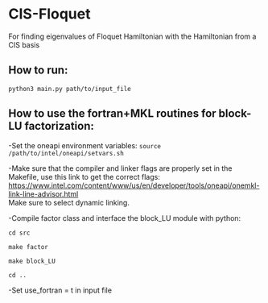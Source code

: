 # CIS-Floquet
For finding eigenvalues of Floquet Hamiltonian with the Hamiltonian from a CIS basis

## How to run:
  ```python3 main.py path/to/input_file```


## How to use the fortran+MKL routines for block-LU factorization:
  
  -Set the oneapi environment variables: 
    ```source /path/to/intel/oneapi/setvars.sh```
  
  -Make sure that the compiler and linker flags are properly set in the Makefile,
    use this link to get the correct flags: 
    https://www.intel.com/content/www/us/en/developer/tools/oneapi/onemkl-link-line-advisor.html \
    Make sure to select dynamic linking.
  
  -Compile factor class and interface the block_LU module with python:
    
    cd src
    
    make factor
    
    make block_LU
    
    cd ..
  
  
  -Set use_fortran = t in input file
